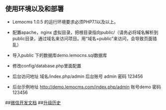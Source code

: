 ## 使用环境以及和部署  
 + Lemocms 1.0.5 的运行环境要求必须PHP7.1以及以上。
    
 + 配置apache，nginx 虚拟目录，把根目录指向public/（请务必将域名解析到public目录，通过域名来访问项目。用“域名+public”来访问，会导致页面错乱）
 
 + 导入public 下的数据库demo.lemocns.sql数据库
 
 + 修改config/database.php里面配置

 + 后台访问地址 域名/index.php/admin 后台账号 admin 密码 123456

 + 后台示例地址 http://demo.lemocms.com/index.php/admin   账号demo 密码123456




##[微信开发文档](wechat.md)
##[升级历史](start-log.md)


